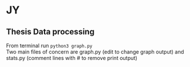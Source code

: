 # JY
## Thesis Data processing
From terminal run ```python3 graph.py```  
Two main files of concern are graph.py (edit to change graph output) and stats.py (comment lines with # to remove print output)
